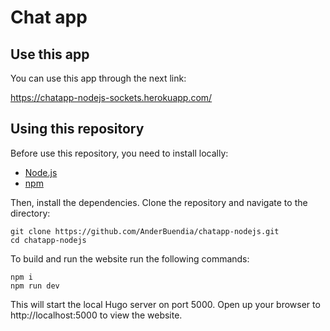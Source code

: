 # Chat app

## Use this app

You can use this app through the next link:

https://chatapp-nodejs-sockets.herokuapp.com/

## Using this repository

Before use this repository, you need to install locally:

- [Node.js](https://nodejs.org/)
- [npm](https://www.npmjs.com/)

Then, install the dependencies. Clone the repository and navigate to the directory:

```
git clone https://github.com/AnderBuendia/chatapp-nodejs.git
cd chatapp-nodejs
```
To build and run the website run the following commands:

```
npm i
npm run dev
```

This will start the local Hugo server on port 5000. Open up your browser to http://localhost:5000 to view the website.
